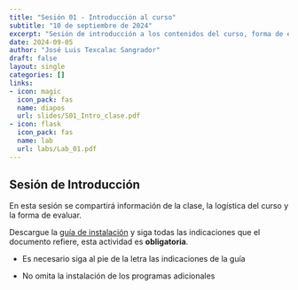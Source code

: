 ```yaml
---
title: "Sesión 01 - Introducción al curso"
subtitle: "10 de septiembre de 2024"
excerpt: "Sesión de introducción a los contenidos del curso, forma de evaluación y consideraciones generales."
date: 2024-09-05
author: "José Luis Texcalac Sangrador"
draft: false
layout: single
categories: []
links:
- icon: magic
  icon_pack: fas
  name: diapos
  url: slides/S01_Intro_clase.pdf
- icon: flask
  icon_pack: fas
  name: lab
  url: labs/Lab_01.pdf
---
```


## Sesión de Introducción

En esta sesión se compartirá información de la clase, la logística del curso y la forma de evaluar.

Descargue la [guía de instalación](/files/Instalar_R_y_RStudio.pdf) y siga todas las indicaciones que el documento refiere, esta actividad es **obligatoria**.

-   Es necesario siga al pie de la letra las indicaciones de la guía

-   No omita la instalación de los programas adicionales
